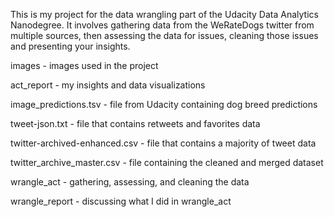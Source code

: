 This is my project for the data wrangling part of the Udacity Data Analytics Nanodegree. It involves gathering data from the WeRateDogs twitter from multiple sources, then assessing the data for issues, cleaning those issues and presenting your insights.

images - images used in the project

act_report - my insights and data visualizations

image_predictions.tsv - file from Udacity containing dog breed predictions

tweet-json.txt - file that contains retweets and favorites data

twitter-archived-enhanced.csv - file that contains a majority of tweet data

twitter_archive_master.csv - file containing the cleaned and merged dataset

wrangle_act - gathering, assessing, and cleaning the data

wrangle_report - discussing what I did in wrangle_act
